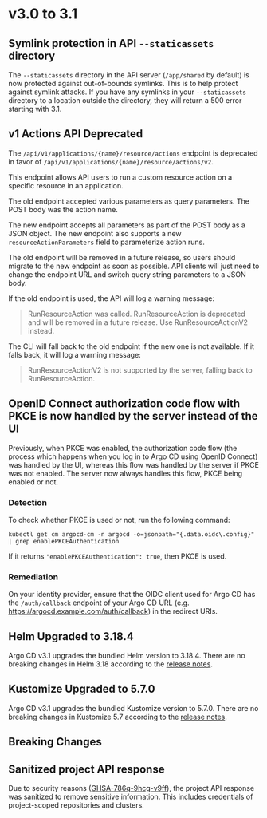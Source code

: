 # v3.0 to 3.1

## Symlink protection in API `--staticassets` directory

The `--staticassets` directory in the API server (`/app/shared` by default) is now protected against out-of-bounds
symlinks. This is to help protect against symlink attacks. If you have any symlinks in your `--staticassets` directory
to a location outside the directory, they will return a 500 error starting with 3.1.

## v1 Actions API Deprecated

The `/api/v1/applications/{name}/resource/actions` endpoint is deprecated in favor of `/api/v1/applications/{name}/resource/actions/v2`.

This endpoint allows API users to run a custom resource action on a specific resource in an application.

The old endpoint accepted various parameters as query parameters. The POST body was the action name.

The new endpoint accepts all parameters as part of the POST body as a JSON object. The new endpoint also supports a new
`resourceActionParameters` field to parameterize action runs.

The old endpoint will be removed in a future release, so users should migrate to the new endpoint as soon as possible.
API clients will just need to change the endpoint URL and switch query string parameters to a JSON body.

If the old endpoint is used, the API will log a warning message:

> RunResourceAction was called. RunResourceAction is deprecated and will be removed in a future release. Use RunResourceActionV2 instead.

The CLI will fall back to the old endpoint if the new one is not available. If it falls back, it will log a warning message:

> RunResourceActionV2 is not supported by the server, falling back to RunResourceAction.

## OpenID Connect authorization code flow with PKCE is now handled by the server instead of the UI

Previously, when PKCE was enabled, the authorization code flow (the process which happens when you log in to Argo CD using OpenID Connect) was handled by the UI, whereas this flow was handled by the server if PKCE was not enabled. The server now always handles this flow, PKCE being enabled or not.

### Detection

To check whether PKCE is used or not, run the following command:

```shell
kubectl get cm argocd-cm -n argocd -o=jsonpath="{.data.oidc\.config}" | grep enablePKCEAuthentication
```

If it returns `"enablePKCEAuthentication": true`, then PKCE is used.

### Remediation

On your identity provider, ensure that the OIDC client used for Argo CD has the `/auth/callback` endpoint of your Argo CD URL (e.g. https://argocd.example.com/auth/callback) in the redirect URIs.

## Helm Upgraded to 3.18.4

Argo CD v3.1 upgrades the bundled Helm version to 3.18.4. There are no breaking changes in Helm 3.18 according to the
[release notes](https://github.com/helm/helm/releases/tag/v3.18.0).

## Kustomize Upgraded to 5.7.0

Argo CD v3.1 upgrades the bundled Kustomize version to 5.7.0. There are no breaking changes in Kustomize 5.7 according
to the [release notes](https://github.com/kubernetes-sigs/kustomize/releases/tag/kustomize%2Fv5.7.0).

## Breaking Changes

## Sanitized project API response

Due to security reasons ([GHSA-786q-9hcg-v9ff](https://github.com/argoproj/argo-cd/security/advisories/GHSA-786q-9hcg-v9ff)),
the project API response was sanitized to remove sensitive information. This includes
credentials of project-scoped repositories and clusters.
